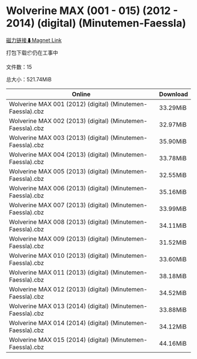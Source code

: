 # Wolverine MAX (001 - 015) (2012 - 2014) (digital) (Minutemen-Faessla)

[磁力链接⬇Magnet Link](magnet:?xt=urn:btih:f1f69df3fe83ee0d767365538a88164c744068f6&dn=Wolverine%20MAX%20%28001%20-%20015%29%20%282012%20-%202014%29%20%28digital%29%20%28Minutemen-Faessla%29)

打包下载📦仍在工事中

文件数：15

总大小：521.74MiB

Online | Download
--- | ---
Wolverine MAX 001 (2012) (digital) (Minutemen-Faessla).cbz | 33.29MiB
Wolverine MAX 002 (2013) (digital) (Minutemen-Faessla).cbz | 32.97MiB
Wolverine MAX 003 (2013) (digital) (Minutemen-Faessla).cbz | 35.90MiB
Wolverine MAX 004 (2013) (digital) (Minutemen-Faessla).cbz | 33.78MiB
Wolverine MAX 005 (2013) (digital) (Minutemen-Faessla).cbz | 32.55MiB
Wolverine MAX 006 (2013) (digital) (Minutemen-Faessla).cbz | 35.16MiB
Wolverine MAX 007 (2013) (digital) (Minutemen-Faessla).cbz | 33.99MiB
Wolverine MAX 008 (2013) (digital) (Minutemen-Faessla).cbz | 34.11MiB
Wolverine MAX 009 (2013) (digital) (Minutemen-Faessla).cbz | 31.52MiB
Wolverine MAX 010 (2013) (digital) (Minutemen-Faessla).cbz | 33.60MiB
Wolverine MAX 011 (2013) (digital) (Minutemen-Faessla).cbz | 38.18MiB
Wolverine MAX 012 (2013) (digital) (Minutemen-Faessla).cbz | 34.52MiB
Wolverine MAX 013 (2014) (digital) (Minutemen-Faessla).cbz | 33.88MiB
Wolverine MAX 014 (2014) (digital) (Minutemen-Faessla).cbz | 34.12MiB
Wolverine MAX 015 (2014) (digital) (Minutemen-Faessla).cbz | 44.16MiB